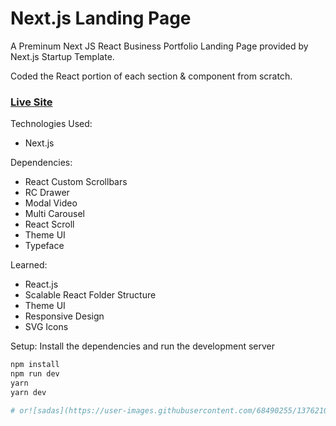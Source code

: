 # Next.js Landing Page 

A Preminum Next JS React Business Portfolio Landing Page provided by Next.js Startup Template. 

Coded the React portion of each section & component from scratch.  

### [Live Site](https://objective-meninsky-dd1ce1.netlify.app/)

Technologies Used: 
+ Next.js 

Dependencies: 
+ React Custom Scrollbars
+ RC Drawer
+ Modal Video 
+ Multi Carousel 
+ React Scroll
+ Theme UI
+ Typeface 

Learned: 
+ React.js 
+ Scalable React Folder Structure 
+ Theme UI 
+ Responsive Design 
+ SVG Icons 

Setup:
Install the dependencies and run the development server
```bash
npm install
npm run dev
yarn
yarn dev

# or![sadas](https://user-images.githubusercontent.com/68490255/137621027-7e5c0988-e29c-42ec-8b36-2b0f25997c78.jpg)



